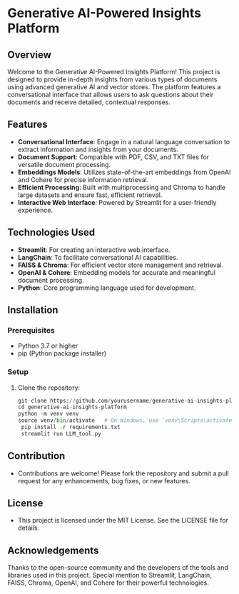 # Generative AI-Powered Insights Platform

## Overview
Welcome to the Generative AI-Powered Insights Platform! This project is designed to provide in-depth insights from various types of documents using advanced generative AI and vector stores. The platform features a conversational interface that allows users to ask questions about their documents and receive detailed, contextual responses.

## Features
- **Conversational Interface**: Engage in a natural language conversation to extract information and insights from your documents.
- **Document Support**: Compatible with PDF, CSV, and TXT files for versatile document processing.
- **Embeddings Models**: Utilizes state-of-the-art embeddings from OpenAI and Cohere for precise information retrieval.
- **Efficient Processing**: Built with multiprocessing and Chroma to handle large datasets and ensure fast, efficient retrieval.
- **Interactive Web Interface**: Powered by Streamlit for a user-friendly experience.

## Technologies Used
- **Streamlit**: For creating an interactive web interface.
- **LangChain**: To facilitate conversational AI capabilities.
- **FAISS & Chroma**: For efficient vector store management and retrieval.
- **OpenAI & Cohere**: Embedding models for accurate and meaningful document processing.
- **Python**: Core programming language used for development.

## Installation
### Prerequisites
- Python 3.7 or higher
- pip (Python package installer)

### Setup
1. Clone the repository:
   ```python
   git clone https://github.com/yourusername/generative-ai-insights-platform.git
   cd generative-ai-insights-platform
   python -m venv venv
   source venv/bin/activate   # On Windows, use `venv\Scripts\activate`
    pip install -r requirements.txt
    streamlit run LLM_tool.py

## Contribution<br>
- Contributions are welcome! Please fork the repository and submit a pull request for any enhancements, bug fixes, or new features.

## License
- This project is licensed under the MIT License. See the LICENSE file for details.

## Acknowledgements <br>
Thanks to the open-source community and the developers of the tools and libraries used in this project.
Special mention to Streamlit, LangChain, FAISS, Chroma, OpenAI, and Cohere for their powerful technologies.
